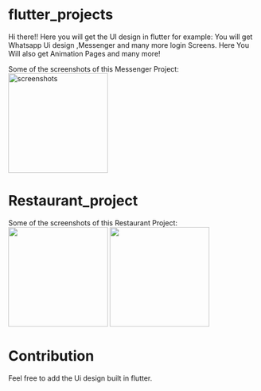 # flutter_projects
Hi there!! Here you will get the UI  design in flutter for example: 
You will get Whatsapp Ui design ,Messenger and many more login Screens.
Here You Will  also get Animation Pages and many more!

Some of the screenshots of this Messenger Project:  
<img src="https://raw.githubusercontent.com/atul161/flutter_projects/master/flutter_app/screenshots/messenger.jpeg" alt="screenshots" width="200"/>

# Restaurant_project

Some of the screenshots of this Restaurant Project:  
<img src="https://github.com/atul161/flutter_projects/blob/master/reaturant_ui/screenshots/page1.png" width="200"/>
<img src="https://github.com/atul161/flutter_projects/blob/master/reaturant_ui/screenshots/page2.jpeg" width="200"/>

# Contribution
Feel free to add the Ui design built in flutter.


